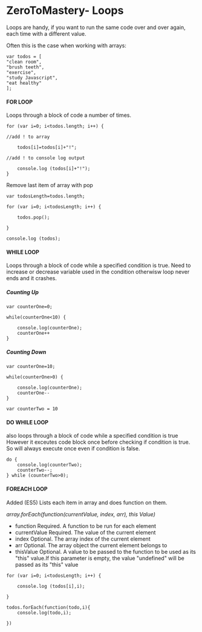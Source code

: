 # ZeroToMastery- Loops

Loops are handy, if you want to run the same code over and over again, each time with a different value.

Often this is the case when working with arrays:

```
var todos = [
"clean room",
"brush teeth",
"exercise",
"study Javascript",
"eat healthy"
];

```

#### FOR LOOP ####

Loops through a block of code a number of times.

```
for (var i=0; i<todos.length; i++) {

//add ! to array

	todos[i]=todos[i]+"!";
  
//add ! to console log output

	console.log (todos[i]+"!");
}

```
Remove last item of array with pop
```
var todosLength=todos.length;

for (var i=0; i<todosLength; i++) {

	todos.pop();
	
}

console.log (todos);
```

#### WHILE LOOP ####
Loops through a block of code while a specified condition is true.
Need to increase or decrease variable used in the condition otherwisw loop never ends and it crashes. 

##### Counting Up #####
```
var counterOne=0;

while(counterOne<10) {

	console.log(counterOne);
	counterOne++
}
```

##### Counting Down #####

```
var counterOne=10;

while(counterOne>0) {

	console.log(counterOne);
	counterOne--
}

var counterTwo = 10
```

#### DO WHILE LOOP ####
also loops through a block of code while a specified condition is true
However it exceutes code block once before checking if condition is true. So will always execute once even if condition is false. 


```
do {
	console.log(counterTwo);
	counterTwo--;
} while (counterTwo>0);

```

#### FOREACH LOOP ####
Added (ES5)
Lists each item in array and does function on them.

*array.forEach(function(currentValue, index, arr), this Value)*

* function	Required. A function to be run for each element
* currentValue	Required. The value of the current element
* index		Optional. The array index of the current element
* arr		Optional. The array object the current element belongs to
* thisValue	Optional. A value to be passed to the function to be used as its "this" value.If this parameter is empty, the value 			"undefined" will be passed as its "this" value

```
for (var i=0; i<todosLength; i++) {

	console.log (todos[i],i);

}

todos.forEach(function(todo,i){
	console.log(todo,i);

})
	
```

